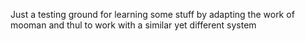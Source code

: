 Just a testing ground for learning some stuff by adapting the work of mooman and thul to work with a similar yet different system
